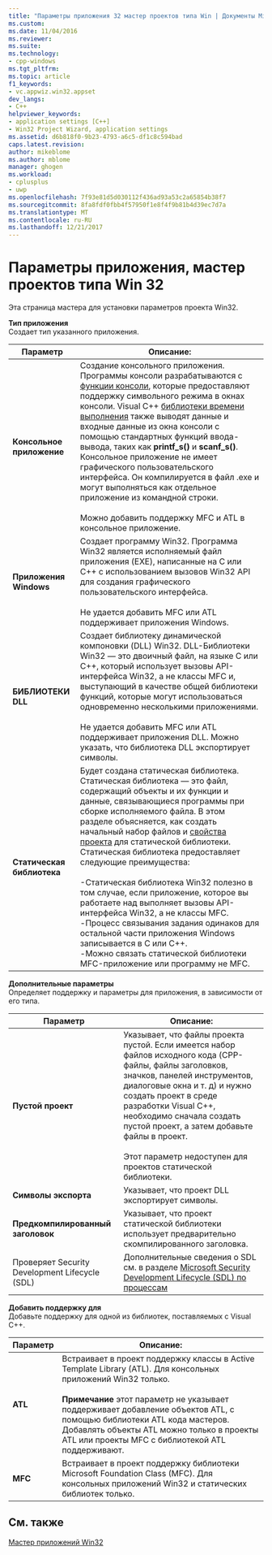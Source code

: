 ```yaml
---
title: "Параметры приложения 32 мастер проектов типа Win | Документы Microsoft"
ms.custom: 
ms.date: 11/04/2016
ms.reviewer: 
ms.suite: 
ms.technology:
- cpp-windows
ms.tgt_pltfrm: 
ms.topic: article
f1_keywords:
- vc.appwiz.win32.appset
dev_langs:
- C++
helpviewer_keywords:
- application settings [C++]
- Win32 Project Wizard, application settings
ms.assetid: d6b818f0-9b23-4793-a6c5-df1c8c594bad
caps.latest.revision: 
author: mikeblome
ms.author: mblome
manager: ghogen
ms.workload:
- cplusplus
- uwp
ms.openlocfilehash: 7f93e81d5d030112f436ad93a53c2a65854b38f7
ms.sourcegitcommit: 8fa8fdf0fbb4f57950f1e8f4f9b81b4d39ec7d7a
ms.translationtype: MT
ms.contentlocale: ru-RU
ms.lasthandoff: 12/21/2017
---
```

# <a name="application-settings-win-32-project-wizard"></a>Параметры приложения, мастер проектов типа Win 32
Эта страница мастера для установки параметров проекта Win32.  
  
 **Тип приложения**  
 Создает тип указанного приложения.  
  
|Параметр|Описание:|  
|------------|-----------------|  
|**Консольное приложение**|Создание консольного приложения. Программы консоли разрабатываются с [функции консоли](https://msdn.microsoft.com/en-us/library/ms813137.aspx), которые предоставляют поддержку символьного режима в окнах консоли. Visual C++ [библиотеки времени выполнения](../c-runtime-library/c-run-time-library-reference.md) также выводят данные и входные данные из окна консоли с помощью стандартных функций ввода-вывода, таких как **printf_s()** и **scanf_s()**. Консольное приложение не имеет графического пользовательского интерфейса. Он компилируется в файл .exe и могут выполняться как отдельное приложение из командной строки.<br /><br /> Можно добавить поддержку MFC и ATL в консольное приложение.|  
|**Приложения Windows**|Создает программу Win32. Программа Win32 является исполняемый файл приложения (EXE), написанные на C или C++ с использованием вызовов Win32 API для создания графического пользовательского интерфейса.<br /><br /> Не удается добавить MFC или ATL поддерживает приложения Windows.|  
|**БИБЛИОТЕКИ DLL**|Создает библиотеку динамической компоновки (DLL) Win32. DLL-Библиотеки Win32 — это двоичный файл, на языке C или C++, который использует вызовы API-интерфейса Win32, а не классы MFC и, выступающий в качестве общей библиотеки функций, которые могут использоваться одновременно несколькими приложениями.<br /><br /> Не удается добавить MFC или ATL поддерживает приложения DLL. Можно указать, что библиотека DLL экспортирует символы.|  
|**Статическая библиотека**|Будет создана статическая библиотека. Статическая библиотека — это файл, содержащий объекты и их функции и данные, связывающиеся программы при сборке исполняемого файла. В этом разделе объясняется, как создать начальный набор файлов и [свойства проекта](../ide/property-pages-visual-cpp.md) для статической библиотеки. Статическая библиотека предоставляет следующие преимущества:<br /><br /> -Статическая библиотека Win32 полезно в том случае, если приложение, которое вы работаете над выполняет вызовы API-интерфейса Win32, а не классы MFC.<br />-Процесс связывания задания одинаков для остальной части приложения Windows записывается в C или C++.<br />-Можно связать статической библиотеки MFC-приложение или программу не MFC.|  
  
 **Дополнительные параметры**  
 Определяет поддержку и параметры для приложения, в зависимости от его типа.  
  
|Параметр|Описание:|  
|------------|-----------------|  
|**Пустой проект**|Указывает, что файлы проекта пустой. Если имеется набор файлов исходного кода (CPP-файлы, файлы заголовков, значков, панелей инструментов, диалоговые окна и т. д) и нужно создать проект в среде разработки Visual C++, необходимо сначала создать пустой проект, а затем добавьте файлы в проект.<br /><br /> Этот параметр недоступен для проектов статической библиотеки.|  
|**Символы экспорта**|Указывает, что проект DLL экспортирует символы.|  
|**Предкомпилированный заголовок**|Указывает, что проект статической библиотеки использует предварительно скомпилированного заголовка.|  
|Проверяет Security Development Lifecycle (SDL)|Дополнительные сведения о SDL см. в разделе [Microsoft Security Development Lifecycle (SDL) по процессам](../build/reference/sdl-enable-additional-security-checks.md)|  
  
 **Добавить поддержку для**  
 Добавьте поддержку для одной из библиотек, поставляемых с Visual C++.  
  
|Параметр|Описание:|  
|------------|-----------------|  
|**ATL**|Встраивает в проект поддержку классы в Active Template Library (ATL). Для консольных приложений Win32 только.<br /><br /> **Примечание** этот параметр не указывает поддерживает добавление объектов ATL, с помощью библиотеки ATL кода мастеров. Добавлять объекты ATL можно только в проекты ATL или проекты MFC с библиотекой ATL поддерживают.|  
|**MFC**|Встраивает в проект поддержку библиотеки Microsoft Foundation Class (MFC). Для консольных приложений Win32 и статических библиотек только.|  
  
## <a name="see-also"></a>См. также  
 [Мастер приложений Win32](../windows/win32-application-wizard.md)   
